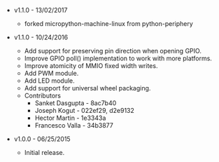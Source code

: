 * v1.1.0 - 13/02/2017
    * forked micropython-machine-linux from python-periphery

* v1.1.0 - 10/24/2016
    * Add support for preserving pin direction when opening GPIO.
    * Improve GPIO poll() implementation to work with more platforms.
    * Improve atomicity of MMIO fixed width writes.
    * Add PWM module.
    * Add LED module.
    * Add support for universal wheel packaging.
    * Contributors
        * Sanket Dasgupta - 8ac7b40
        * Joseph Kogut - 022ef29, d2e9132
        * Hector Martin - 1e3343a
        * Francesco Valla - 34b3877

* v1.0.0 - 06/25/2015
    * Initial release.
